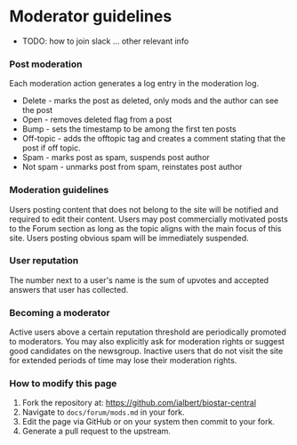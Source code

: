 # Moderator guidelines

- TODO: how to join slack ... other relevant info

### Post moderation

Each moderation action generates a log entry in the moderation log.

* Delete - marks the post as deleted, only mods and the author can see the post
* Open - removes deleted flag from a post
* Bump - sets the timestamp to be among the first ten posts
* Off-topic - adds the offtopic tag and creates a comment stating that the post if off topic.
* Spam - marks post as spam, suspends post author
* Not spam - unmarks post from spam, reinstates post author 
 
### Moderation guidelines

Users posting content that does not belong to the site will be notified and
required to edit their content. Users may post commercially motivated posts to
the Forum section as long as the topic aligns with the main focus of this
site. Users posting obvious spam will be immediately suspended.

### User reputation

The number next to a user's name is the sum of upvotes and accepted answers
that user has collected.

### Becoming a moderator

Active users above a certain reputation threshold are periodically promoted to
moderators. You may also explicitly ask for moderation rights or suggest good
candidates on the newsgroup. Inactive users that do not visit the site for
extended periods of time may lose their moderation rights.

### How to modify this page

1. Fork the repository at:  https://github.com/ialbert/biostar-central
2. Navigate to `docs/forum/mods.md` in your fork.
3. Edit the page via GitHub or on your system then commit to your fork. 
4. Generate a pull request to the upstream.